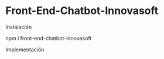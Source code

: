 # Front-End-Chatbot-Innovasoft

Instalación 

npm i front-end-chatbot-innovasoft 

Implementación 



